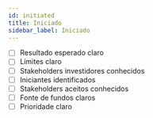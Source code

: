 ```yaml
---
id: initiated
title: Iniciado
sidebar_label: Iniciado
---
```


- [ ] Resultado esperado claro
- [ ] Limites claro
- [ ] Stakeholders investidores conhecidos
- [ ] Iniciantes identificados
- [ ] Stakeholders aceitos conhecidos
- [ ] Fonte de fundos claros
- [ ] Prioridade claro